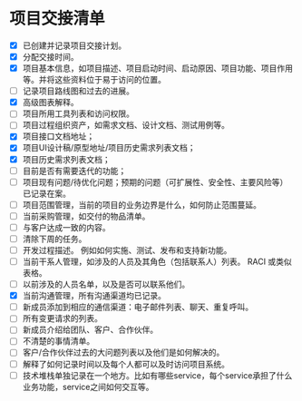 
# 项目交接清单

- [x] 已创建并记录项目交接计划。
- [x] 分配交接时间。
- [x] 项目基本信息，如项目描述、项目启动时间、启动原因、项目功能、项目作用等。并将这些资料位于易于访问的位置。
- [ ] 记录项目路线图和过去的进展。
- [x] 高级图表解释。
- [ ] 项目所用工具列表和访问权限。
- [ ] 项目过程组织资产，如需求文档、设计文档、测试用例等。
- [x] 项目接口文档地址；
- [x] 项目UI设计稿/原型地址/项目历史需求列表文档；
- [x] 项目历史需求列表文档；
- [ ] 目前是否有需要迭代的功能；
- [ ] 项目现有问题/待优化问题；预期的问题（可扩展性、安全性、主要风险等）已记录在案。
- [ ] 项目范围管理，当前的项目的业务边界是什么，如何防止范围蔓延。
- [ ] 当前采购管理，如交付的物品清单。
- [ ] 与客户达成一致的内容。
- [ ] 清除下周的任务。
- [ ] 开发过程描述。 例如如何实施、测试、发布和支持新功能。
- [ ] 当前干系人管理，如涉及的人员及其角色（包括联系人）列表。 RACI 或类似表格。
- [ ] 以前涉及的人员名单，以及是否可以联系他们。
- [x] 当前沟通管理，所有沟通渠道均已记录。
- [ ] 新成员添加到相应的通信渠道：电子邮件列表、聊天、重复呼叫。
- [ ] 所有变更请求的列表。
- [ ] 新成员介绍给团队、客户、合作伙伴。
- [ ] 不清楚的事情清单。
- [ ] 客户/合作伙伴过去的大问题列表以及他们是如何解决的。
- [ ] 解释了如何记录时间以及每个人都可以及时访问项目系统。
- [ ] 技术堆栈单独记录在一个地方。比如有哪些service，每个service承担了什么业务功能，service之间如何交互等。
